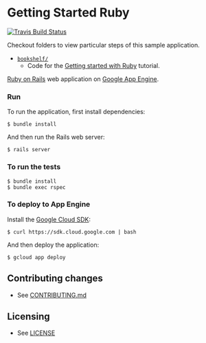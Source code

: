 # Getting Started Ruby

[![Travis Build Status](https://travis-ci.org/GoogleCloudPlatform/getting-started-ruby.svg)](https://travis-ci.org/GoogleCloudPlatform/getting-started-ruby)

Checkout folders to view particular steps of this sample application.

 - [`bookshelf/`](bookshelf/)
     - Code for the [Getting started with Ruby][getting-started] tutorial.

[Ruby on Rails][ror] web application on [Google App Engine][gae].

### Run

To run the application, first install dependencies:

    $ bundle install

And then run the Rails web server:

    $ rails server

### To run the tests

    $ bundle install
    $ bundle exec rspec

### To deploy to App Engine

Install the [Google Cloud SDK](https://cloud.google.com/sdk):

    $ curl https://sdk.cloud.google.com | bash

And then deploy the application:

    $ gcloud app deploy

## Contributing changes

* See [CONTRIBUTING.md](CONTRIBUTING.md)

## Licensing

* See [LICENSE](LICENSE)

[getting-started]: http://cloud.google.com/ruby/getting-started/
[ror]: http://rubyonrails.org/
[gae]: http://cloud.google.com/appengine/docs/standard/ruby
